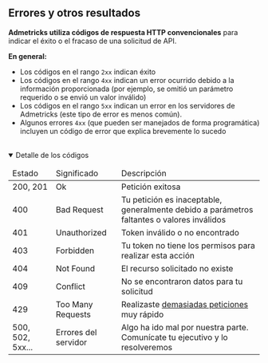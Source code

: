 <span id="errores-y-otros-resultados"></span>

## Errores y otros resultados

**Admetricks utiliza códigos de respuesta HTTP convencionales** para indicar el éxito o el fracaso de una solicitud de API.

**En general:**

<ul class="list__disc text-justify">
  <li>Los códigos en el rango <code>2xx</code> indican éxito</li>
  <li>Los códigos en el rango <code>4xx</code> indican un error ocurrido debido a la información proporcionada (por ejemplo, se omitió un parámetro requerido o se envió un valor inválido)</li>
  <li>Los códigos en el rango <code>5xx</code> indican un error en los servidores de Admetricks (este tipo de error es menos común).</li>
  <li>Algunos errores <code>4xx</code> (que pueden ser manejados de forma programática) incluyen un código de error que explica brevemente lo sucedo</li>
</ul>

<br />

<details class="card p-0" open>
<summary>Detalle de los códigos</summary>
<table>
  <thead>
    <tr>
      <td>Estado</td>
      <td>Significado</td>
      <td>Descripción</td>
    </tr>
  </thead>
  <tbody>
    <tr>
      <td>200, 201</td>
      <td>Ok</td>
      <td>Petición exitosa</td>
    </tr>
    <tr>
      <td>400</td>
      <td>Bad Request</td>
      <td>Tu petición es inaceptable, generalmente debido a parámetros faltantes o valores inválidos</td>
    </tr>
    <tr>
      <td>401</td>
      <td>Unauthorized</td>
      <td>Token inválido o no encontrado</td>
    </tr>
    <tr>
      <td>403</td>
      <td>Forbidden</td>
      <td>Tu token no tiene los permisos para realizar esta acción</td>
    </tr>
    <tr>
      <td>404</td>
      <td>Not Found</td>
      <td>El recurso solicitado no existe</td>
    </tr>
    <tr>
      <td>409</td>
      <td>Conflict</td>
      <td>No se encontraron datos para tu solicitud</td>
    </tr>
    <tr>
      <td>429</td>
      <td>Too Many Requests</td>
      <td>Realizaste <a href="#limite-de-uso">demasiadas peticiones</a> muy rápido</td>
    </tr>
    <tr>
      <td>500, 502, 5xx...</td>
      <td>Errores del servidor</td>
      <td>Algo ha ido mal por nuestra parte. Comunícate tu ejecutivo y lo resolveremos</td>
    </tr>
  </tbody>
</table>

</details>
